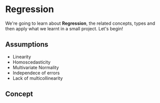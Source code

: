 # Regression

We're going to learn about **Regression**, the related concepts, types and then apply what we learnt in a small project.
Let's begin!

## Assumptions

- Linearity
- Homoscedasticity
- Multivariate Normality
- Independece of errors
- Lack of multicollinearity

## Concept


